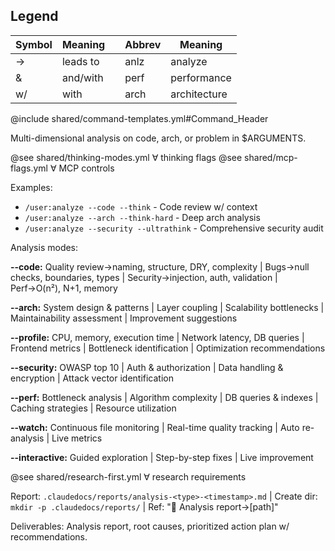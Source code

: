 ## Legend
| Symbol | Meaning | | Abbrev | Meaning |
|--------|---------|---|--------|---------|
| → | leads to | | anlz | analyze |
| & | and/with | | perf | performance |
| w/ | with | | arch | architecture |

@include shared/command-templates.yml#Command_Header

Multi-dimensional analysis on code, arch, or problem in $ARGUMENTS.

@see shared/thinking-modes.yml ∀ thinking flags
@see shared/mcp-flags.yml ∀ MCP controls

Examples:
- `/user:analyze --code --think` - Code review w/ context
- `/user:analyze --arch --think-hard` - Deep arch analysis  
- `/user:analyze --security --ultrathink` - Comprehensive security audit

Analysis modes:

**--code:** Quality review→naming, structure, DRY, complexity | Bugs→null checks, boundaries, types | Security→injection, auth, validation | Perf→O(n²), N+1, memory

**--arch:** System design & patterns | Layer coupling | Scalability bottlenecks | Maintainability assessment | Improvement suggestions

**--profile:** CPU, memory, execution time | Network latency, DB queries | Frontend metrics | Bottleneck identification | Optimization recommendations  

**--security:** OWASP top 10 | Auth & authorization | Data handling & encryption | Attack vector identification

**--perf:** Bottleneck analysis | Algorithm complexity | DB queries & indexes | Caching strategies | Resource utilization

**--watch:** Continuous file monitoring | Real-time quality tracking | Auto re-analysis | Live metrics

**--interactive:** Guided exploration | Step-by-step fixes | Live improvement

@see shared/research-first.yml ∀ research requirements

Report: `.claudedocs/reports/analysis-<type>-<timestamp>.md` | Create dir: `mkdir -p .claudedocs/reports/` | Ref: "📄 Analysis report→[path]"

Deliverables: Analysis report, root causes, prioritized action plan w/ recommendations.